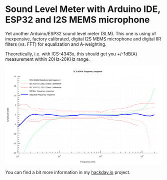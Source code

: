 # Sound Level Meter with Arduino IDE, ESP32 and I2S MEMS microphone

Yet another Arduino/ESP32 sound level meter (SLM). This one is using of inexpensive, factory calibrated, digital I2S MEMS microphone and digital IIR filters (vs. FFT) for equalization and A-weighting.

Theoretically, i.e. with ICS-4343x, this should get you +/-1dB(A) measurement within 20Hz-20KHz range.

![Adjusted frequency response](./ics-43434-afr.svg)

You can find a bit more information in my [hackday.io](https://hackaday.io/project/166867-esp32-i2s-slm) project.
